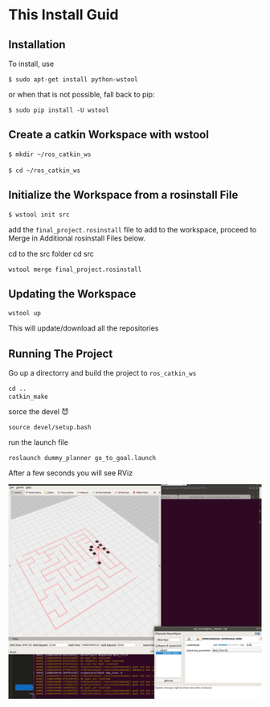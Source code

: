 # This Install Guid

## Installation

To install, use

	$ sudo apt-get install python-wstool	

or when that is not possible, fall back to pip:

	$ sudo pip install -U wstool	

## Create a catkin Workspace with wstool
	$ mkdir ~/ros_catkin_ws 	

    $ cd ~/ros_catkin_ws 

## Initialize the Workspace from a rosinstall File

    $ wstool init src 

add the ```final_project.rosinstall``` file to add to the workspace, proceed to Merge in Additional rosinstall Files below. 

cd to the src folder
    cd src

    wstool merge final_project.rosinstall

## Updating the Workspace

    wstool up

This will update/download all the repositories


## Running The Project


Go up a directorry and build the project to ```ros_catkin_ws```

    cd ..
    catkin_make

sorce the devel 😈

    source devel/setup.bash

run the launch file

    roslaunch dummy_planner go_to_goal.launch 

After a few seconds you will see RViz 

![alt text](images/image.png "Title Text")
